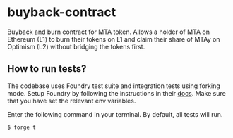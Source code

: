 # buyback-contract
Buyback and burn contract for MTA token. Allows a holder of MTA on Ethereum (L1) to burn their tokens on L1 and claim their share of MTAy on Optimism (L2) without bridging the tokens first.

## How to run tests?

The codebase uses Foundry test suite and integration tests using forking mode. Setup Foundry by following the instructions in their [docs](https://book.getfoundry.sh/getting-started/installation). Make sure that you have set the relevant env variables.

Enter the following command in your terminal. By default, all tests will run.
```shell
$ forge t
```
